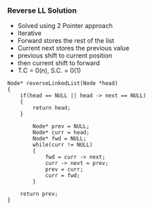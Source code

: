 ### Reverse LL Solution
-  Solved using 2 Pointer approach 
- Iterative
- Forward stores the rest of the list
- Current next stores the previous value 
- previous shift to current position 
- then current shift to forward
- T.C = 0(n), S.C. = 0(1)

```
Node* reverseLinkedList(Node *head)
{
    if(head == NULL || head -> next == NULL)
    {
        return head;
    }

        Node* prev = NULL;      
        Node* curr = head;
        Node* fwd = NULL;
        while(curr != NULL)
        {
            fwd = curr -> next;
            curr -> next = prev;
            prev = curr;
            curr = fwd;
        }

    return prev;
}
```